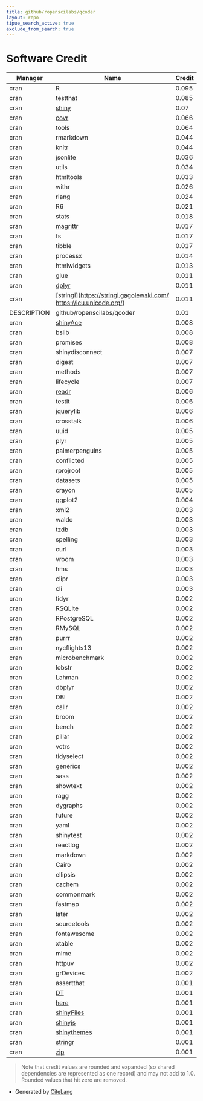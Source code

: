 ```yaml
---
title: github/ropenscilabs/qcoder
layout: repo
tipue_search_active: true
exclude_from_search: true
---
```

# Software Credit

|Manager|Name|Credit|
|-------|----|------|
|cran|R|0.095|
|cran|testthat|0.085|
|cran|[shiny](https://shiny.rstudio.com/)|0.07|
|cran|[covr](https://covr.r-lib.org)|0.066|
|cran|tools|0.064|
|cran|rmarkdown|0.044|
|cran|knitr|0.044|
|cran|jsonlite|0.036|
|cran|utils|0.034|
|cran|htmltools|0.033|
|cran|withr|0.026|
|cran|rlang|0.024|
|cran|R6|0.021|
|cran|stats|0.018|
|cran|[magrittr](https://magrittr.tidyverse.org)|0.017|
|cran|fs|0.017|
|cran|tibble|0.017|
|cran|processx|0.014|
|cran|htmlwidgets|0.013|
|cran|glue|0.011|
|cran|[dplyr](https://dplyr.tidyverse.org)|0.011|
|cran|[stringi](https://stringi.gagolewski.com/ https://icu.unicode.org/)|0.011|
|DESCRIPTION|github/ropenscilabs/qcoder|0.01|
|cran|[shinyAce](http://trestletech.github.io/shinyAce/)|0.008|
|cran|bslib|0.008|
|cran|promises|0.008|
|cran|shinydisconnect|0.007|
|cran|digest|0.007|
|cran|methods|0.007|
|cran|lifecycle|0.007|
|cran|[readr](https://readr.tidyverse.org)|0.006|
|cran|testit|0.006|
|cran|jquerylib|0.006|
|cran|crosstalk|0.006|
|cran|uuid|0.005|
|cran|plyr|0.005|
|cran|palmerpenguins|0.005|
|cran|conflicted|0.005|
|cran|rprojroot|0.005|
|cran|datasets|0.005|
|cran|crayon|0.005|
|cran|ggplot2|0.004|
|cran|xml2|0.003|
|cran|waldo|0.003|
|cran|tzdb|0.003|
|cran|spelling|0.003|
|cran|curl|0.003|
|cran|vroom|0.003|
|cran|hms|0.003|
|cran|clipr|0.003|
|cran|cli|0.003|
|cran|tidyr|0.002|
|cran|RSQLite|0.002|
|cran|RPostgreSQL|0.002|
|cran|RMySQL|0.002|
|cran|purrr|0.002|
|cran|nycflights13|0.002|
|cran|microbenchmark|0.002|
|cran|lobstr|0.002|
|cran|Lahman|0.002|
|cran|dbplyr|0.002|
|cran|DBI|0.002|
|cran|callr|0.002|
|cran|broom|0.002|
|cran|bench|0.002|
|cran|pillar|0.002|
|cran|vctrs|0.002|
|cran|tidyselect|0.002|
|cran|generics|0.002|
|cran|sass|0.002|
|cran|showtext|0.002|
|cran|ragg|0.002|
|cran|dygraphs|0.002|
|cran|future|0.002|
|cran|yaml|0.002|
|cran|shinytest|0.002|
|cran|reactlog|0.002|
|cran|markdown|0.002|
|cran|Cairo|0.002|
|cran|ellipsis|0.002|
|cran|cachem|0.002|
|cran|commonmark|0.002|
|cran|fastmap|0.002|
|cran|later|0.002|
|cran|sourcetools|0.002|
|cran|fontawesome|0.002|
|cran|xtable|0.002|
|cran|mime|0.002|
|cran|httpuv|0.002|
|cran|grDevices|0.002|
|cran|assertthat|0.001|
|cran|[DT](https://github.com/rstudio/DT)|0.001|
|cran|[here](https://here.r-lib.org/)|0.001|
|cran|[shinyFiles](https://github.com/thomasp85/shinyFiles)|0.001|
|cran|[shinyjs](https://deanattali.com/shinyjs/)|0.001|
|cran|[shinythemes](http://rstudio.github.io/shinythemes/)|0.001|
|cran|[stringr](http://stringr.tidyverse.org)|0.001|
|cran|[zip](https://github.com/r-lib/zip#readme)|0.001|


> Note that credit values are rounded and expanded (so shared dependencies are represented as one record) and may not add to 1.0. Rounded values that hit zero are removed.


- Generated by [CiteLang](https://github.com/vsoch/citelang)
